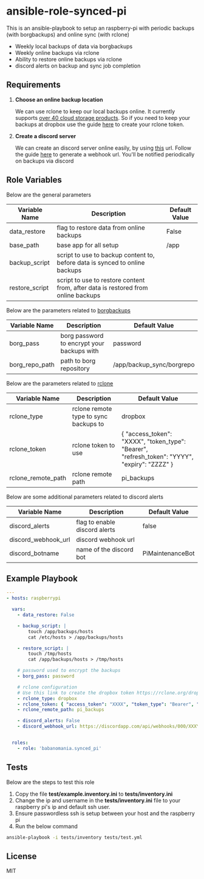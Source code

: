 ansible-role-synced-pi
=========

This is an ansible-playbook to setup an raspberry-pi with periodic backups (with borgbackups) and online sync (with rclone)

- Weekly local backups of data via borgbackups
- Weekly online backups via rclone
- Ability to restore online backups via rclone
- discord alerts on backup and sync job completion

Requirements
------------


1. **Choose an online backup location**

    We can use rclone to keep our local backups online. It currently supports [over 40 cloud storage products](https://rclone.org/#providers). So if you need to keep your backups at dropbox use the guide [here](https://rclone.org/dropbox/) to create your rclone token.

2. **Create a discord server**

    We can create an discord server online easily, by using [this](https://support.discord.com/hc/en-us/articles/204849977-How-do-I-create-a-server-) url. Follow the guide [here](https://support.discord.com/hc/en-us/articles/228383668-Intro-to-Webhooks) to generate a webhook url. You'll be notified periodically on backups via discord


Role Variables
--------------

Below are the general parameters

| Variable Name | Description | Default Value |
|--|--|-- |
|data_restore|flag to restore data from online backups|False|
|base_path|base app for all setup|/app|
|backup_script|script to use to backup content to, before data is synced to online backups||
|restore_script|script to use to restore content from, after data is restored from online backups||



Below are the parameters related to [borgbackups](https://www.borgbackup.org)

| Variable Name | Description | Default Value |
|--|--|-- |
|borg_pass|borg password to encrypt your backups with|password|
|borg_repo_path|path to borg repository|/app/backup_sync/borgrepo|



Below are the parameters related to [rclone](https://rclone.org)

| Variable Name | Description | Default Value |
|--|--|-- |
|rclone_type|rclone remote type to sync backups to|dropbox|
|rclone_token|rclone token to use| { "access_token": "XXXX", "token_type": "Bearer", "refresh_token": "YYYY", "expiry": "ZZZZ" }|
|rclone_remote_path|rclone remote path|pi_backups|



Below are some additional parameters related to discord alerts

| Variable Name | Description | Default Value |
|--|--|-- |
|discord_alerts| flag to enable discord alerts| false |
|discord_webhook_url| discord webhook url | | 
|discord_botname|name of the discord bot|PiMaintenanceBot|


Example Playbook
----------------

```yaml
---
- hosts: raspberrypi

  vars:
    - data_restore: False

    - backup_script: |
        touch /app/backups/hosts
        cat /etc/hosts > /app/backups/hosts

    - restore_script: |
        touch /tmp/hosts
        cat /app/backups/hosts > /tmp/hosts

    # password used to encrypt the backups
    - borg_pass: password 

    # rclone configuration
    # Use this link to create the dropbox token https://rclone.org/dropbox/
    - rclone_type: dropbox
    - rclone_token: { "access_token": "XXXX", "token_type": "Bearer", "refresh_token": "YYYY", "expiry": "ZZZZ" }
    - rclone_remote_path: pi_backups

    - discord_alerts: False
    - discord_webhook_url: https://discordapp.com/api/webhooks/000/XXXYYY


  roles:
    - role: 'babanomania.synced_pi'
```

Tests
-----

Below are the steps to test this role

1. Copy the file __test/example.inventory.ini__ to __tests/inventory.ini__
2. Change the ip and username in the __tests/inventory.ini__ file to your raspberry pi's ip and default ssh user.
3. Ensure passwordless ssh is setup between your host and the raspberry pi
4. Run the below command

```bash
ansible-playbook -i tests/inventory tests/test.yml
```

License
-------

MIT
